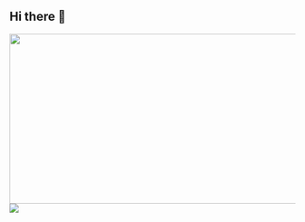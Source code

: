 ## Hi there 👋

<a href="https://github.com/devxb/gitanimals">
<img
  src="https://render.gitanimals.org/farms/seongkong"
  width="600"
  height="300"
/>
</a>

<img src="https://img.shields.io/badge/react-20232a.svg?style=for-the-badge&logo=react&logoColor=61DAFB" />


<!--
**seongkong/seongkong** is a ✨ _special_ ✨ repository because its `README.md` (this file) appears on your GitHub profile.

Here are some ideas to get you started:

- 🔭 I’m currently working on ...
- 🌱 I’m currently learning ...
- 👯 I’m looking to collaborate on ...
- 🤔 I’m looking for help with ...
- 💬 Ask me about ...
- 📫 How to reach me: ...
- 😄 Pronouns: ...
- ⚡ Fun fact: ...
-->

